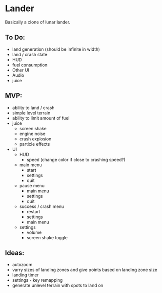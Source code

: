 # Lander
Basically a clone of lunar lander.

## To Do:
- land generation (should be infinite in width)
- land / crash state
- HUD
- fuel consumption
- Other UI
- Audio
- juice

## MVP:
- ability to land / crash
- simple level terrain
- ability to limit amount of fuel
- juice
	- screen shake
	- engine noise
	- crash explosion
	- particle effects
- UI
	- HUD
		- speed (change color if close to crashing speed?)
	- main menu
		- start
		- settings
		- quit
	- pause menu
		- main menu
		- settings
		- quit
	- success / crash menu
		- restart
		- settings
		- main menu
	- settings
		- volume
		- screen shake toggle

## Ideas:
- autozoom
- varry sizes of landing zones and give points based on landing zone size
- landing timer
- settings - key remapping
- generate unlevel terrain with spots to land on
